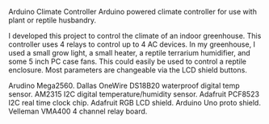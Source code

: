 Arduino Climate Controller
Arduino powered climate controller for use with plant or reptile husbandry.

I developed this project to control the climate of an indoor greenhouse. This controller uses 4 relays to control up to 4 AC devices. In my greenhouse, I used a
small grow light, a small heater, a reptile terrarium humidifier, and some 5 inch PC case fans. This could easily be used to control a reptile enclosure.
Most parameters are changeable via the LCD shield buttons.

Arudino Mega2560.
Dallas OneWire DS18B20 waterproof digital temp sensor.
AM2315 I2C digital temperature/humidity sensor.
Adafruit PCF8523 I2C real time clock chip.
Adafruit RGB LCD shield. 
Arduino Uno proto shield.
Velleman VMA400 4 channel relay board.

